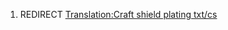 1.  REDIRECT [Translation:Craft shield plating
    txt/cs](Translation:Craft_shield_plating_txt/cs "wikilink")